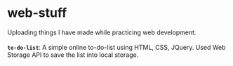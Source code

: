 # web-stuff
Uploading things I have made while practicing web development.
<br/><br/>
**`to-do-list`**: A simple online to-do-list using HTML, CSS, JQuery. Used Web Storage API to save the list into local storage.
<br/>
